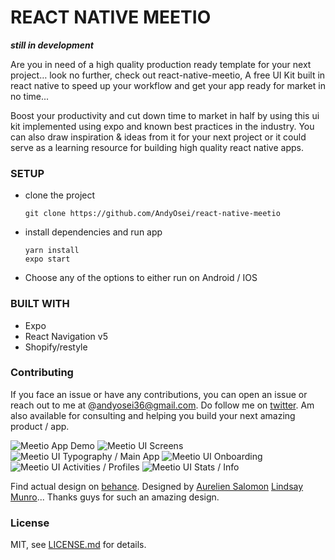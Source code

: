# REACT NATIVE MEETIO

***still in development***

Are you in need of a high quality production ready template for your next project…
look no further, check out react-native-meetio,
A free UI Kit built in react native to speed up your workflow and get your app ready for market in no time...

Boost your productivity and cut down time to market in half by using this ui kit implemented using expo and known best practices in the industry.
You can also draw inspiration & ideas from it for your next project or it could serve as a learning resource for building high quality react native apps.

### SETUP

- clone the project
    ```
    git clone https://github.com/AndyOsei/react-native-meetio
    ```
- install dependencies and run app
    ```
    yarn install
    expo start
    ```
- Choose any of the options to either run on Android / IOS


### BUILT WITH
- Expo
- React Navigation v5
- Shopify/restyle

### Contributing
If you face an issue or have any contributions, you can open an issue or reach out to me at @andyosei36@gmail.com. Do follow me on [twitter](https://twitter.com/andyosei36).
Am also available for consulting and helping you build your next amazing product / app.

![Meetio App Demo](meetio1.gif)
![Meetio UI Screens](meetio2.png)
![Meetio UI Typography / Main App ](meetio3.png)
![Meetio UI Onboarding ](meetio4.png)
![Meetio UI Activities / Profiles ](meetio5.png)
![Meetio UI Stats / Info ](meetio6.png)

Find actual design on [behance](https://www.behance.net/gallery/81858385/Foodybite-Free-UI-Kit-for-Adobe-XD).
Designed by [Aurelien Salomon](https://www.behance.net/aureliensalomon) [Lindsay Munro](https://www.behance.net/lindsaymun78e5)... Thanks guys for such an amazing design.

### License

MIT, see [LICENSE.md](https://https://github.com/AndyOsei/react-native-meetio/blob/master/LICENSE.md) for details.